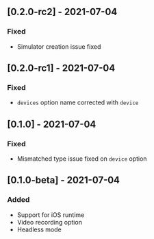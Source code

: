 ## [0.2.0-rc2] - 2021-07-04

### Fixed

- Simulator creation issue fixed

## [0.2.0-rc1] - 2021-07-04

### Fixed

- `devices` option name corrected with `device`

## [0.1.0] - 2021-07-04

### Fixed

- Mismatched type issue fixed on `device` option

## [0.1.0-beta] - 2021-07-04

### Added

- Support for iOS runtime
- Video recording option
- Headless mode
